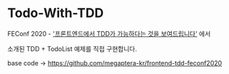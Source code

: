 # Todo-With-TDD

FEConf 2020 - ['프론트엔드에서 TDD가 가능하다는 것을 보여드립니다'](https://www.youtube.com/watch?v=L1dtkLeIz-M&t=239s) 에서

소개된 TDD + TodoList 예제를 직접 구현합니다.

base code -> https://github.com/megaptera-kr/frontend-tdd-feconf2020
